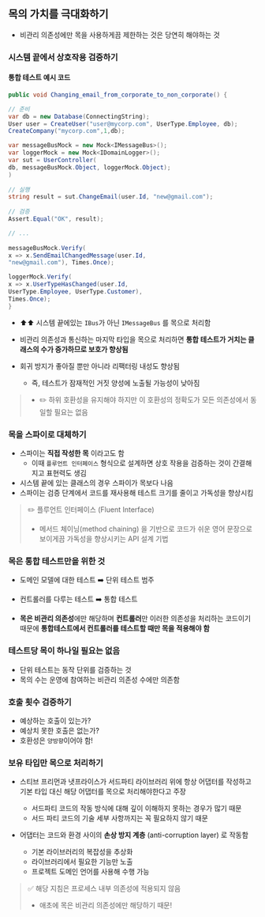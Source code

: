 
## 목의 가치를 극대화하기

- 비관리 의존성에만 목을 사용하게끔 제한하는 것은 당연히 해야하는 것

### 시스템 끝에서 상호작용 검증하기

#### 통합 테스트 예시 코드

```C#
public void Changing_email_from_corporate_to_non_corporate() {

// 준비
var db = new Database(ConnectingString);
User user = CreateUser("user@mycorp.com", UserType.Employee, db);
CreateCompany("mycorp.com",1,db);

var messageBusMock = new Mock<IMessageBus>();
var loggerMock = new Mock<IDomainLogger>();
var sut = UserController(
db, messageBusMock.Object, loggerMock.Object);
)
  
// 실행
string result = sut.ChangeEmail(user.Id, "new@gmail.com");
 
// 검증
Assert.Equal("OK", result);

// ...
  
messageBusMock.Verify(
x => x.SendEmailChangedMessage(user.Id,
"new@gmail.com"), Times.Once); 

loggerMock.Verify(
x => x.UserTypeHasChanged(user.Id,
UserType.Employee, UserType.Customer),
Times.Once);
}
```

- ⬆️⬆️ 시스템 끝에있는 `IBus`가 아닌 `IMessageBus` 를 목으로 처리함

- 비관리 의존성과 통신하는 마지막 타입을 목으로 처리하면 **통합 테스트가 거치는 클래스의 수가 증가하므로 보호가 향상됨**
- 회귀 방지가 좋아질 뿐만 아니라 리팩터링 내성도 향상됨
    - 즉, 테스트가 잠재적인 거짓 양성에 노출될 가능성이 낮아짐

> - ✏️ 하위 호환성을 유지해야 하지만 이 호환성의 정확도가 모든 의존성에서 동일할 필요는 없음

### 목을 스파이로 대체하기

- 스파이는 **직접 작성한 목** 이라고도 함
    - 이때 `플루언트 인터페이스` 형식으로 설계하면 상호 작용을 검증하는 것이 간결해지고 표현력도 생김
- 시스템 끝에 있는 클래스의 경우 스파이가 목보다 나음
- 스파이는 검증 단계에서 코드를 재사용해 테스트 크기를 줄이고 가독성을 향상시킴


> ✏️ 플루언트 인터페이스 (Fluent Interface)
> - 메서드 체이닝(method chaining) 을 기반으로 코드가 쉬운 영어 문장으로 보이게끔 가독성을 향상시키는 API 설계 기법


### 목은 통합 테스트만을 위한 것

- 도메인 모델에 대한 테스트 ➡️ 단위 테스트 범주
- 컨트롤러를 다루는 테스트 ➡️ 통합 테스트

- **목은 비관리 의존성**에만 해당하며 **컨트롤러**만 이러한 의존성을 처리하는 코드이기 때문에 **통합테스트에서 컨트롤러를 테스트할 때만 목을 적용해야 함**

### 테스트당 목이 하나일 필요는 없음

- 단위 테스트는 동작 단위를 검증하는 것
- 목의 수는 운영에 참여하는 비관리 의존성 수에만 의존함


### 호출 횟수 검증하기

- 예상하는 호출이 있는가?
- 예상치 못한 호출은 없는가?
- 호환성은 `양방향`이어야 함!

### 보유 타입만 목으로 처리하기

- 스티브 프리먼과 냇프라이스가 서드파티 라이브러리 위에 항상 어댑터를 작성하고 기본 타입 대신 해당 어댑터를 목으로 처리해야한다고 주장
    - 서드파티 코드의 작동 방식에 대해 깊이 이해하지 못하는 경우가 많기 때문
    - 서드 파티 코드의 기술 세부 사항까지는 꼭 필요하지 않기 때문

- 어댑터는 코드와 환경 사이의 **손상 방지 계층** (anti-corruption layer) 로 작동함
    - 기본 라이브러리의 복잡성을 추상화
    - 라이브러리에서 필요한 기능만 노출
    - 프로젝트 도메인 언어를 사용해 수행 가능

> ✅ 해당 지침은 프로세스 내부 의존성에 적용되지 않음
> - 애초에 목은 비관리 의존성에만 해당하기 때문!

